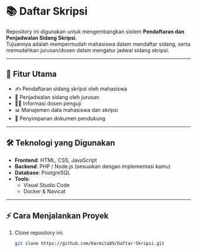 # 📚 Daftar Skripsi

Repository ini digunakan untuk mengembangkan sistem **Pendaftaran dan Penjadwalan Sidang Skripsi**.  
Tujuannya adalah mempermudah mahasiswa dalam mendaftar sidang, serta memudahkan jurusan/dosen dalam mengatur jadwal sidang skripsi.

---

## 🚀 Fitur Utama
- ✍️ Pendaftaran sidang skripsi oleh mahasiswa
- 📅 Penjadwalan sidang oleh jurusan
- 👨‍🏫 Informasi dosen penguji
- 📊 Manajemen data mahasiswa dan skripsi
- 📂 Penyimpanan dokumen pendukung

---

## 🛠️ Teknologi yang Digunakan
- **Frontend**: HTML, CSS, JavaScript  
- **Backend**: PHP / Node.js (sesuaikan dengan implementasi kamu)  
- **Database**: PostgreSQL  
- **Tools**:  
  - Visual Studio Code  
  - Docker & Navicat  

---

## ⚡ Cara Menjalankan Proyek
1. Clone repository ini:
   ```bash
   git clone https://github.com/Karmita89/Daftar-Skripsi.git
